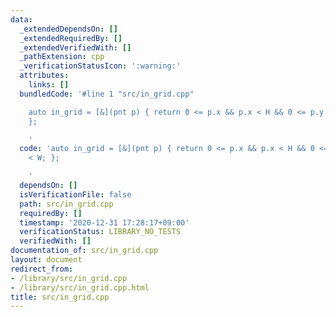 ```yaml
---
data:
  _extendedDependsOn: []
  _extendedRequiredBy: []
  _extendedVerifiedWith: []
  _pathExtension: cpp
  _verificationStatusIcon: ':warning:'
  attributes:
    links: []
  bundledCode: '#line 1 "src/in_grid.cpp"

    auto in_grid = [&](pnt p) { return 0 <= p.x && p.x < H && 0 <= p.y && p.y < W;
    };

    '
  code: 'auto in_grid = [&](pnt p) { return 0 <= p.x && p.x < H && 0 <= p.y && p.y
    < W; };

    '
  dependsOn: []
  isVerificationFile: false
  path: src/in_grid.cpp
  requiredBy: []
  timestamp: '2020-12-31 17:28:17+09:00'
  verificationStatus: LIBRARY_NO_TESTS
  verifiedWith: []
documentation_of: src/in_grid.cpp
layout: document
redirect_from:
- /library/src/in_grid.cpp
- /library/src/in_grid.cpp.html
title: src/in_grid.cpp
---
```

